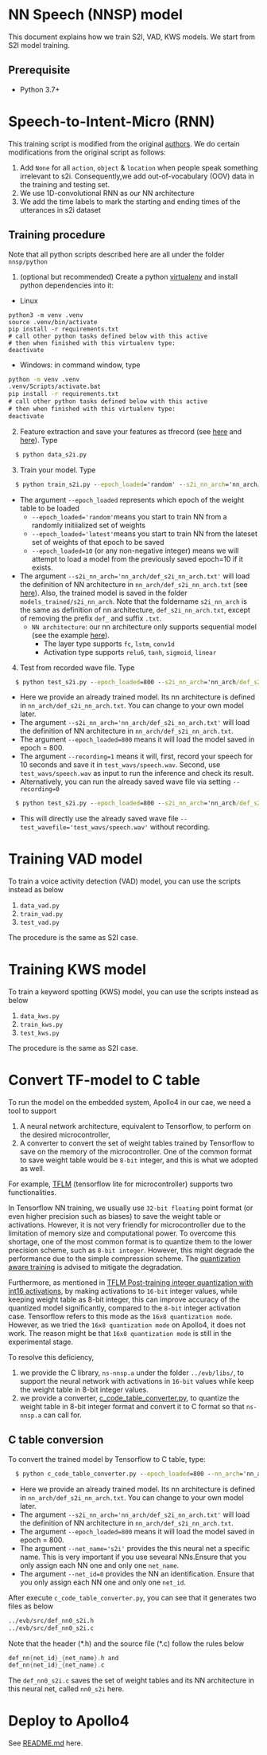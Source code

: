 # NN Speech (NNSP) model
This document explains how we train S2I, VAD, KWS models. We start from S2I model training.
## Prerequisite
- Python 3.7+
# Speech-to-Intent-Micro (RNN)
This training script is modified from the original [authors](https://github.com/AIWintermuteAI/Speech-to-Intent-Micro). We do certain modifications from the original script as follows:

1. Add `None` for all `action`, `object` & `location` when people speak something irrelevant to s2i. Consequently,we add out-of-vocabulary (OOV) data in the training and testing set. 
1. We use 1D-convolutional RNN as our NN architecture 
1. We add the time labels to mark the starting and ending times of the utterances in s2i dataset
## Training procedure
Note that all python scripts described here are all under the folder `nnsp/python`
1. (optional but recommended) Create a python [virtualenv](https://docs.python.org/3/library/venv.html) and install python dependencies into it:
- Linux
```
python3 -m venv .venv
source .venv/bin/activate
pip install -r requirements.txt
# call other python tasks defined below with this active
# then when finished with this virtualenv type:
deactivate
```
- Windows: in command window, type
```cmd
python -m venv .venv
.venv/Scripts/activate.bat
pip install -r requirements.txt
# call other python tasks defined below with this active
# then when finished with this virtualenv type:
deactivate
```
2. Feature extraction and save your features as tfrecord (see [here](https://www.tensorflow.org/guide/data) and [here](https://www.tensorflow.org/guide/data_performance)). Type
```cmd
  $ python data_s2i.py                            
```
3. Train your model. Type
```cmd
  $ python train_s2i.py --epoch_loaded='random' --s2i_nn_arch='nn_arch/def_s2i_nn_arch.txt' 
```
  * The argument `--epoch_loaded` represents which epoch of the weight table to be loaded
    - `--epoch_loaded='random'`means you start to train NN from a   randomly initiialized set of weights
    - `--epoch_loaded='latest'`means you start to train NN from the lateset set of weights of that epoch to be saved
    - `--epoch_loaded=10` (or any non-negative integer) means we will attempt to load a model from the previously saved epoch=10 if it exists.
  * The argument `--s2i_nn_arch='nn_arch/def_s2i_nn_arch.txt'` will load the definition of NN architecture in `nn_arch/def_s2i_nn_arch.txt` (see [here](nn_arch/def_s2i_nn_arch.txt)). Also, the trained model is saved in the folder `models_trained/s2i_nn_arch`. Note that the foldername `s2i_nn_arch` is the same as definition of nn architecture, `def_s2i_nn_arch.txt`, except of removing the prefix `def_` and suffix `.txt`.
    - `NN architecture`: our nn architecture only supports sequential model (see the example [here](nn_arch/def_s2i_nn_arch.txt)). 
      - The layer type supports `fc`, `lstm`, `conv1d`
      - Activation type supports `relu6`, `tanh`, `sigmoid`, `linear`

4.  Test from recorded wave file. Type
```cmd
  $ python test_s2i.py --epoch_loaded=800 --s2i_nn_arch='nn_arch/def_s2i_nn_arch.txt' --recording=1
```
  * Here we provide an already trained model. Its nn architecture is defined in `nn_arch/def_s2i_nn_arch.txt`. You can change to your own model later.
  * The argument `--s2i_nn_arch='nn_arch/def_s2i_nn_arch.txt'` will load the definition of NN architecture in `nn_arch/def_s2i_nn_arch.txt`. 
  * The argument `--epoch_loaded=800` means it will load the model saved in epoch = 800.
  * The argument `--recording=1` means it will, first, record your speech for 10 seconds and save it in `test_wavs/speech.wav`. Second, use `test_wavs/speech.wav` as input to run the inference and check its result.
  * Alternatively, you can run the already saved wave file via setting `--recording=0`
```cmd
  $ python test_s2i.py --epoch_loaded=800 --s2i_nn_arch='nn_arch/def_s2i_nn_arch.txt' --recording=0 --test_wavefile='test_wavs/speech.wav'
```
  * This will directly use the already saved wave file `--test_wavefile='test_wavs/speech.wav'` without recording.
# Training VAD model
To train a voice activity detection (VAD) model, you can use the scripts instead as below
1. `data_vad.py`
2. `train_vad.py`
3. `test_vad.py`

The procedure is the same as S2I case. 
# Training KWS model
To train a keyword spotting (KWS) model, you can use the scripts instead as below
1. `data_kws.py`
2. `train_kws.py`
3. `test_kws.py`

The procedure is the same as S2I case. 

# Convert TF-model to C table
To run the model on the embedded system, Apollo4 in our cae, we need a tool to support
1. A neural network architecture, equivalent to Tensorflow, to perform on the desired microcontroller,
2. A converter to convert the set of weight tables trained by Tensorflow to save on the memory of the microcontroller. One of the common format to save weight table would be `8-bit` integer, and this is what we adopted as well. 

For example, [TFLM](https://www.tensorflow.org/lite/microcontrollers) (tensorflow lite for microcontroller) supports two functionalities.

In Tensorflow NN training, we usually use `32-bit floating` point format (or even higher precision such as biases)  to save the weight table or activations. However, it is not very friendly for microcontroller due to the limitation of memory size and computational power. To overcome this shortage, one of the most common format is to quantize them to the lower precision scheme, such as `8-bit integer`. However, this might degrade the performance due to the simple compression scheme. The [quantization aware training](https://www.tensorflow.org/model_optimization/guide/quantization/training) is advised to mitigate the degradation. 

Furthermore, as mentioned in [TFLM Post-training integer quantization with int16 activations](https://www.tensorflow.org/lite/performance/post_training_integer_quant_16x8), by making activations to `16-bit` integer values, while keeping weight table as 8-bit integer, this can improve accuracy of the quantized model significantly, compared to the `8-bit` integer activation case. Tensorflow refers to this mode as the `16x8 quantization mode`. However, as we tried the `16x8 quantization mode` on Apollo4, it does not work. The reason might be that `16x8 quantization mode` is still in the experimental stage.  

To resolve this deficiency, 
1. we provide the C library, `ns-nnsp.a` under the folder `../evb/libs/`, to support the neural network with activations in `16-bit` values while keep the weight table in 8-bit integer values.
2. we provide a converter, [c_code_table_converter.py](./c_code_table_converter.py), to quantize the weight table in 8-bit integer format and convert it to C format so that `ns-nnsp.a` can call for. 
## C table conversion
 To convert the trained model by Tensorflow to C table, type:
```cmd
  $ python c_code_table_converter.py --epoch_loaded=800 --nn_arch='nn_arch/def_s2i_nn_arch.txt' --net_id=0 --net_name='s2i'
```
  * Here we provide an already trained model. Its nn architecture is defined in `nn_arch/def_s2i_nn_arch.txt`. You can change to your own model later.
  * The argument `--s2i_nn_arch='nn_arch/def_s2i_nn_arch.txt'` will load the definition of NN architecture in `nn_arch/def_s2i_nn_arch.txt`. 
  * The argument `--epoch_loaded=800` means it will load the model saved in epoch = 800.
  * The argument `--net_name='s2i'` provides the this neural net a specific name. This is very important if you use sevearal NNs.Ensure that you only assign each NN one and only one `net_name`.
  * The argument `--net_id=0` provides the NN an identification. Ensure that you only assign each NN one and only one `net_id`.
  
  After execute `c_code_table_converter.py`, you can see that it generates two files as below
  ```cmd
../evb/src/def_nn0_s2i.h
../evb/src/def_nn0_s2i.c
  ```
Note that the header (\*.h) and the source file (\*.c) follow the rules below 
```c
def_nn{net_id}_{net_name}.h and
def_nn{net_id}_{net_name}.c
```
The `def_nn0_s2i.c` saves the set of weight tables and its NN architecture in this neural net, called `nn0_s2i` here.

# Deploy to Apollo4
See [README.md](../README.md) here.